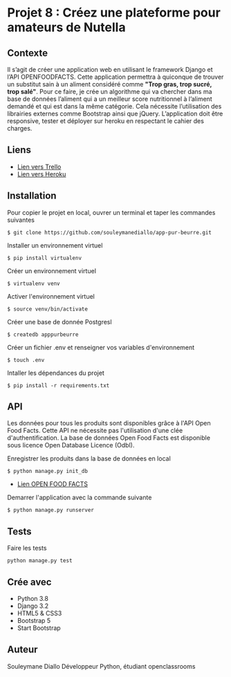 # Projet 8 : Créez une plateforme pour amateurs de Nutella

## Contexte

Il s’agit de créer une application web en utilisant le framework Django et l’API OPENFOODFACTS. 
Cette application permettra à quiconque de trouver un substitut sain à un aliment considéré comme **"Trop gras,
trop sucré, trop salé"**. Pour ce faire, je crée un algorithme qui va chercher dans ma base de données l’aliment 
qui a un meilleur score nutritionnel à l’aliment demandé et qui est dans la même catégorie. 
Cela nécessite l’utilisation des librairies externes comme Bootstrap ainsi que jQuery. 
L’application doit être responsive,  tester et déployer sur heroku en respectant le cahier des charges.

## Liens

* [Lien vers Trello](https://trello.com/b/j1Zc429R/projet-8-créez-une-plateforme-pour-amateurs-de-nutella)
* [Lien vers Heroku](https://app-pur-beurre.herokuapp.com/)

## Installation

Pour copier le projet en local, ouvrer un terminal et taper les commandes suivantes

```clone
$ git clone https://github.com/souleymanediallo/app-pur-beurre.git
```

Installer un environnement virtuel
```virtualenv
$ pip install virtualenv
```

Créer un environnement virtuel
```venv
$ virtualenv venv
```

Activer l'environnement virtuel
```activate
$ source venv/bin/activate
```

Créer une base de donnée Postgresl
```basededonnee
$ createdb apppurbeurre
```

Créer un fichier .env et renseigner vos variables d'environnement
```environnement
$ touch .env
```

Intaller les dépendances du projet
```installer
$ pip install -r requirements.txt
```

## API
Les données pour tous les produits sont disponibles grâce à l'API Open Food Facts.
Cette API ne nécessite pas l'utilisation d'une clée d'authentification.
La base de données Open Food Facts est disponible sous licence Open Database Licence (Odbl).

Enregistrer les produits dans la base de données en local
```installerdb
$ python manage.py init_db
```

* [Lien OPEN FOOD FACTS](https://fr.openfoodfacts.org/cgi/search.pl)

Demarrer l'application avec la commande suivante

```run
$ python manage.py runserver
```

## Tests

Faire les tests

```test
python manage.py test
```

## Crée avec

* Python 3.8
* Django 3.2
* HTML5 & CSS3
* Bootstrap 5
* Start Bootstrap


## Auteur

Souleymane Diallo
Développeur Python, étudiant openclassrooms


